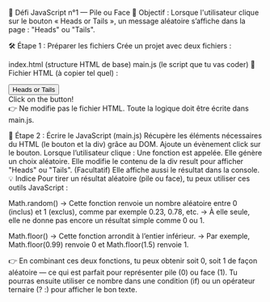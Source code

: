 🎯 Défi JavaScript n°1 — Pile ou Face
🧩 Objectif :
Lorsque l'utilisateur clique sur le bouton « Heads or Tails », un message aléatoire s’affiche dans la page : "Heads" ou "Tails".

🛠️ Étape 1 : Préparer les fichiers
Crée un projet avec deux fichiers :

index.html (structure HTML de base)
main.js (le script que tu vas coder)
🧾 Fichier HTML (à copier tel quel) :
<!DOCTYPE html>
<html lang="en">
	<head>
		<meta charset="utf-8" />
		<title>Heads or Tails</title>
	</head>
	<body>
		<button id="btn">Heads or Tails</button>
		<div id="result">Click on the button!</div>
		<script src="main.js"></script>
	</body>
</html>
👉 Ne modifie pas le fichier HTML. Toute la logique doit être écrite dans main.js.

🧠 Étape 2 : Écrire le JavaScript (main.js)
Récupère les éléments nécessaires du HTML (le bouton et la div) grâce au DOM.
Ajoute un évènement click sur le bouton.
Lorsque l’utilisateur clique :
Une fonction est appelée.
Elle génère un choix aléatoire.
Elle modifie le contenu de la div result pour afficher "Heads" ou "Tails".
(Facultatif) Elle affiche aussi le résultat dans la console.
💡 Indice
Pour tirer un résultat aléatoire (pile ou face), tu peux utiliser ces outils JavaScript :

Math.random() → Cette fonction renvoie un nombre aléatoire entre 0 (inclus) et 1 (exclus), comme par exemple 0.23, 0.78, etc. → À elle seule, elle ne donne pas encore un résultat simple comme 0 ou 1.

Math.floor() → Cette fonction arrondit à l’entier inférieur. → Par exemple, Math.floor(0.99) renvoie 0 et Math.floor(1.5) renvoie 1.

👉 En combinant ces deux fonctions, tu peux obtenir soit 0, soit 1 de façon aléatoire — ce qui est parfait pour représenter pile (0) ou face (1). Tu pourras ensuite utiliser ce nombre dans une condition (if) ou un opérateur ternaire (? :) pour afficher le bon texte.